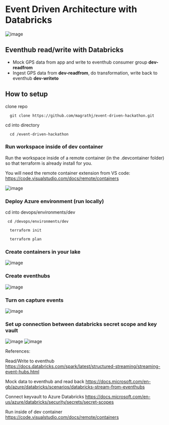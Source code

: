
# Event Driven Architecture with Databricks

![image](https://user-images.githubusercontent.com/26692441/143684953-b1ee22e8-290d-4724-905e-c270835dd825.png)

## Eventhub read/write with Databricks

* Mock GPS data from app and write to eventhub consumer group **dev-readfrom**
* Ingest GPS data from **dev-readfrom**, do transformation, write back to eventhub **dev-writeto**

## How to setup

clone repo
``` 
  git clone https://github.com/magrathj/event-driven-hackathon.git
```

cd into directory
``` 
  cd /event-driven-hackathon
```

### Run workspace inside of dev container

Run the workspace inside of a remote container (in the .devcontainer folder) so that terraform is already install for you. 

You will need the remote container extension from VS code: https://code.visualstudio.com/docs/remote/containers

![image](https://user-images.githubusercontent.com/26692441/143688846-c243ddc7-96ac-427b-926d-94e7b0cfd278.png)


### Deploy Azure environment (run locally)

cd into devops/environments/dev

```
 cd /devops/environments/dev
```

```
  terraform init
```

```
  terraform plan
```

### Create containers in your lake 
![image](https://user-images.githubusercontent.com/26692441/143689302-2bf222f9-1571-4e37-9f4f-22277806f05b.png)


### Create eventhubs
![image](https://user-images.githubusercontent.com/26692441/143689332-41819d3f-65f5-4bf1-8b41-099b09b3c672.png)

### Turn on capture events
![image](https://user-images.githubusercontent.com/26692441/143689371-565e4965-b174-4b5c-836e-56e8441f0e6b.png)



### Set up connection between databricks secret scope and key vault
![image](https://user-images.githubusercontent.com/26692441/143688624-d0a6a756-df6a-4ba7-a8be-a9f6fdfd7ec6.png)
![image](https://user-images.githubusercontent.com/26692441/143688635-8b722a56-d982-4c79-9851-e31a0939afdb.png)



References:

Read/Write to eventhub 
https://docs.databricks.com/spark/latest/structured-streaming/streaming-event-hubs.html

Mock data to eventhub and read back
https://docs.microsoft.com/en-gb/azure/databricks/scenarios/databricks-stream-from-eventhubs

Connect keyvault to Azure Databricks
https://docs.microsoft.com/en-us/azure/databricks/security/secrets/secret-scopes

Run inside of dev container
https://code.visualstudio.com/docs/remote/containers

